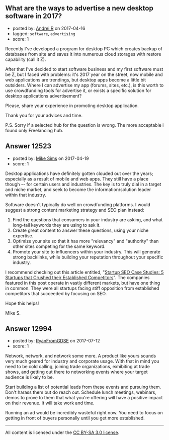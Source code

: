 ## What are the ways to advertise a new desktop software in 2017?

- posted by: [Andrei R](https://stackexchange.com/users/1063490/andrei-r) on 2017-04-16
- tagged: `software`, `advertising`
- score: 1

<p>Recently I've developed a program for desktop PC which creates backup of databases from site and saves it into numerous cloud storages with restore capability (call it Z). </p>

<p>After that I've decided to start software business and my first software must be Z, but I faced with problems: 
it's 2017 year on the street, now mobile and web applications are trendings, but desktop apps become a little bit outsiders. Where I can advertise my app (forums, sites, etc.), is this worth to use crowdfunding tools for advertise it, or exists a specific solution for desktop applications advertisement? </p>

<p>Please, share your experience in promoting desktop application.</p>

<p>Thank you for your advices and time.</p>

<p>P.S. Sorry if a selected hub for the question is wrong. The more acceptable i found only Freelancing hub.</p>



## Answer 12523

- posted by: [Mike Sims](https://stackexchange.com/users/10722686/mike-sims) on 2017-04-19
- score: 1

<p>Desktop applications have definitely gotten clouded out over the years; especially as a result of mobile and web apps. They still have a place though -- for certain users and industries. The key is to truly dial in a target and niche market, and seek to become the information/solution leader within that industry. </p>

<p>Software doesn't typically do well on crowdfunding platforms. I would suggest a strong content marketing strategy and SEO plan instead: </p>

<ol>
<li>Find the questions that consumers in your industry are asking,
and what long-tail keywords they are using to ask it.</li>
<li>Create great content to answer these questions, using your niche expertise.</li>
<li>Optimize your site so that it has more "relevancy" and
"authority" than other sites competing for the same keyword.</li>
<li>Promote your site to influencers within your industry. This will
generate strong backlinks, while building your reputation throughout
your specific industry.</li>
</ol>

<p>I recommend checking out this article entitled, "<a href="http://www.canirank.com/blog/startup-seo-case-studies-5-startups-that-crushed-their-established-competitors/" rel="nofollow noreferrer">Startup SEO Case Studies: 5 Startups that Crushed their Established Competitors</a>". The companies featured in this post operate in vastly different markets, but have one thing in common. They were all startups facing stiff opposition from established competitors that succeeded by focusing on SEO.</p>

<p>Hope this helps!</p>

<p>Mike S. </p>



## Answer 12994

- posted by: [RyanFromGDSE](https://stackexchange.com/users/918629/ryanfromgdse) on 2017-07-12
- score: 1

<p>Network, network, and network some more. A product like yours sounds very much geared for industry and corporate usage. With that in mind you need to be cold calling, joining trade organizations, exhibiting at trade shows, and getting out there to networking events where your target audience is likely to be.</p>

<p>Start building a list of potential leads from these events and pursuing them. Don't harass them but do reach out. Schedule lunch meetings, webinars, demos to prove to them that what you're offering will have a positive impact on their revenue. It will take work and time.</p>

<p>Running an ad would be incredibly wasteful right now. You need to focus on getting in front of buyers personally until you get more established. </p>




---

All content is licensed under the [CC BY-SA 3.0 license](https://creativecommons.org/licenses/by-sa/3.0/).
